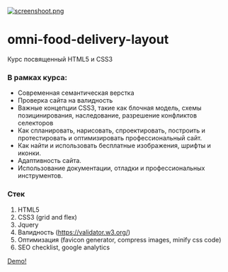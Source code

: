
[![screenshoot.png](https://i.postimg.cc/GhmG4j0B/screenshoot.png)](https://postimg.cc/py3p7zLx)
# omni-food-delivery-layout
Курс посвященный HTML5 и CSS3
### В рамках курса:
* Современная семантическая верстка
* Проверка сайта на валидность
* Важные концепции CSS3, такие как блочная модель, схемы позицинирования, наследование, разрешение конфликтов селекторов
* Как спланировать, нарисовать, спроектировать, построить и протестировать и оптимизировать профессиональный сайт.
* Как найти и использовать бесплатные изображения, шрифты и иконки.
* Адаптивность сайта. 
* Использование документации, отладки и профессиональных инструментов.

### Стек
1. HTML5 
2. CSS3 (grid and flex)
3. Jquery
4. Валидность (https://validator.w3.org/)
5. Оптимизация (favicon generator, compress images, minify css code)
6. SEO checklist, google analytics


[Demo!](https://agreeable-cup.surge.sh/)
